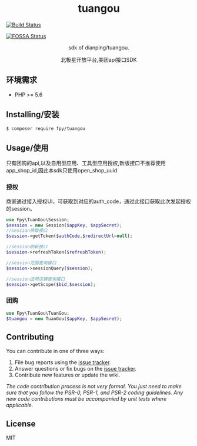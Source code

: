<h1 align="center"> tuangou </h1>

[![Build Status](https://travis-ci.org/fpy5627/dianping-tuangou.svg?branch=master)](https://travis-ci.org/fpy5627/dianping-tuangou)

[![FOSSA Status](https://app.fossa.io/api/projects/git%2Bgithub.com%2Ffpy5627%2Fdianping-tuangou.svg?type=shield)](https://app.fossa.io/projects/git%2Bgithub.com%2Ffpy5627%2Fdianping-tuangou?ref=badge_shield)

<p align="center"> sdk of dianping/tuangou.</p>
<p align="center"> 北极星开放平台,美团api接口SDK</p>

## 环境需求
- PHP >= 5.6

## Installing/安装

```shell
$ composer require fpy/tuangou
```

## Usage/使用

只有团购的api,以及自用型应用、工具型应用授权,新版接口不推荐使用app_shop_id,因此本sdk只使用open_shop_uuid

### 授权
商家通过接入授权UI，可获取到对应的auth_code，通过此接口获取此次发起授权的session。
```php
use Fpy\TuanGou\Session;
$session = new Session($appKey, $appSecret);
//session换取接口
$session->getToken($authCode,$redirectUrl=null);

//session刷新接口
$session->refreshToken($refreshToken);

//session范围查询接口
$session->sessionQuery($session);

//session适用店铺查询接口
$session->getScope($bid,$session);
```

### 团购
```php
use Fpy\TuanGou\TuanGou;
$tuangou = new TuanGou($appKey, $appSecret);
```


## Contributing

You can contribute in one of three ways:

1. File bug reports using the [issue tracker](https://github.com/fpy/tuangou/issues).
2. Answer questions or fix bugs on the [issue tracker](https://github.com/fpy/tuangou/issues).
3. Contribute new features or update the wiki.

_The code contribution process is not very formal. You just need to make sure that you follow the PSR-0, PSR-1, and PSR-2 coding guidelines. Any new code contributions must be accompanied by unit tests where applicable._

## License

MIT